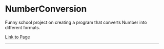 # NumberConversion
Funny school project on creating a program that converts Number into different formats.

[Link to Page](https://relverie.github.io/NumberConversion/)

<hr/>
